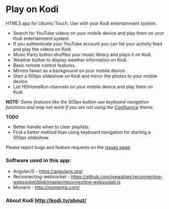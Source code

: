 # Play on Kodi
HTML5 app for Ubuntu Touch. Use with your Kodi entertainment system.

* Search for YouTube videos on your mobile device and play them on your Kodi entertainment system.
* If you authenticate your YouTube account you can list your activity feed and play the videos on Kodi.
* Music Party button shuffles your music library and plays it on Kodi.
* Weather button to display weather information on Kodi.
* Basic remote control features.
* Mirrors fanart as a background on your mobile device.
* Start a 500px slideshow on Kodi and mirror the photos to your mobile device.
* List HDHomeRun channels on your mobile device and play them on Kodi.

**NOTE:** *Some features like the 500px button use keyboard navigation functions and may not work if you are not using the [Confluence](http://kodi.wiki/view/Confluence) theme.*

**TODO**
* Better handle when to clear playlists.
* Find a better method than using keyboard navigation for starting a 500px slideshow.

Please report bugs and feature requests on the [issues page](https://github.com/pla1/PlayOnKodi/issues).

### Software used in this app:
* AngularJS - https://angularjs.org/
* Reconnecting-websocket - https://github.com/joewalnes/reconnecting-websocket/blob/master/reconnecting-websocket.js
* Moment - http://momentjs.com/

### About Kodi http://kodi.tv/about/

